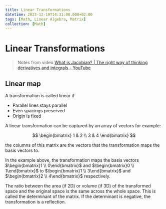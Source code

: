 ```yaml
---
title: Linear Transformations
datetime: 2023-12-10T14:31:00.000+02:00
tags: [Math, Linear Algebra, Matrix]
collection: [Math]
---
```


# Linear Transformations

> Notes from video [What is Jacobian? | The right way of thinking derivatives and integrals - YouTube](https://www.youtube.com/watch?v=wCZ1VEmVjVo)

## Linear map

A transformation is called linear if

- Parallel lines stays parallel
- Even spacings preserved
- Origin is fixed

A linear transformation can be captured by an array of vectors for example:

$$
\begin{bmatrix}
1 & 2 \\
3 & 4
\end{bmatrix}
$$

the columns of this matrix are the vectors that the transformation maps the basis vectors to.

In the example above, the transformation maps the basis vectors $\begin{bmatrix}1 \\ 0\end{bmatrix}$ and $\begin{bmatrix}0 \\ 1\end{bmatrix}$ to $\begin{bmatrix}1 \\ 3\end{bmatrix}$ and $\begin{bmatrix}2 \\ 4\end{bmatrix}$ respectively.


The ratio between the area (if 2D) or volume (if 3D) of the transformed space and the original space is the same across the whole space. This is called the determinant of the matrix. If the determinant is negative, the transformation is a reflection.


